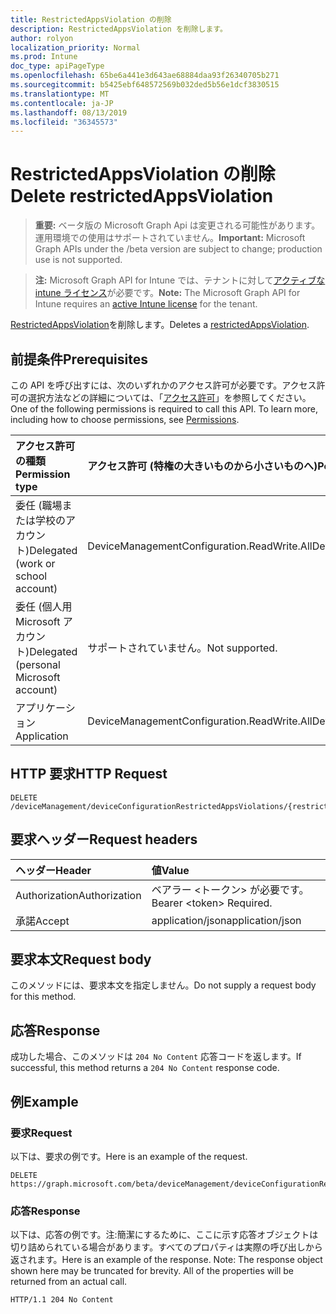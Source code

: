 ```yaml
---
title: RestrictedAppsViolation の削除
description: RestrictedAppsViolation を削除します。
author: rolyon
localization_priority: Normal
ms.prod: Intune
doc_type: apiPageType
ms.openlocfilehash: 65be6a441e3d643ae68884daa93f26340705b271
ms.sourcegitcommit: b5425ebf648572569b032ded5b56e1dcf3830515
ms.translationtype: MT
ms.contentlocale: ja-JP
ms.lasthandoff: 08/13/2019
ms.locfileid: "36345573"
---
```

# <a name="delete-restrictedappsviolation"></a><span data-ttu-id="3bf92-103">RestrictedAppsViolation の削除</span><span class="sxs-lookup"><span data-stu-id="3bf92-103">Delete restrictedAppsViolation</span></span>

> <span data-ttu-id="3bf92-104">**重要:** ベータ版の Microsoft Graph Api は変更される可能性があります。運用環境での使用はサポートされていません。</span><span class="sxs-lookup"><span data-stu-id="3bf92-104">**Important:** Microsoft Graph APIs under the /beta version are subject to change; production use is not supported.</span></span>

> <span data-ttu-id="3bf92-105">**注:** Microsoft Graph API for Intune では、テナントに対して[アクティブな intune ライセンス](https://go.microsoft.com/fwlink/?linkid=839381)が必要です。</span><span class="sxs-lookup"><span data-stu-id="3bf92-105">**Note:** The Microsoft Graph API for Intune requires an [active Intune license](https://go.microsoft.com/fwlink/?linkid=839381) for the tenant.</span></span>

<span data-ttu-id="3bf92-106">[RestrictedAppsViolation](../resources/intune-deviceconfig-restrictedappsviolation.md)を削除します。</span><span class="sxs-lookup"><span data-stu-id="3bf92-106">Deletes a [restrictedAppsViolation](../resources/intune-deviceconfig-restrictedappsviolation.md).</span></span>

## <a name="prerequisites"></a><span data-ttu-id="3bf92-107">前提条件</span><span class="sxs-lookup"><span data-stu-id="3bf92-107">Prerequisites</span></span>
<span data-ttu-id="3bf92-p101">この API を呼び出すには、次のいずれかのアクセス許可が必要です。アクセス許可の選択方法などの詳細については、「[アクセス許可](/graph/permissions-reference)」を参照してください。</span><span class="sxs-lookup"><span data-stu-id="3bf92-p101">One of the following permissions is required to call this API. To learn more, including how to choose permissions, see [Permissions](/graph/permissions-reference).</span></span>

|<span data-ttu-id="3bf92-110">アクセス許可の種類</span><span class="sxs-lookup"><span data-stu-id="3bf92-110">Permission type</span></span>|<span data-ttu-id="3bf92-111">アクセス許可 (特権の大きいものから小さいものへ)</span><span class="sxs-lookup"><span data-stu-id="3bf92-111">Permissions (from most to least privileged)</span></span>|
|:---|:---|
|<span data-ttu-id="3bf92-112">委任 (職場または学校のアカウント)</span><span class="sxs-lookup"><span data-stu-id="3bf92-112">Delegated (work or school account)</span></span>|<span data-ttu-id="3bf92-113">DeviceManagementConfiguration.ReadWrite.All</span><span class="sxs-lookup"><span data-stu-id="3bf92-113">DeviceManagementConfiguration.ReadWrite.All</span></span>|
|<span data-ttu-id="3bf92-114">委任 (個人用 Microsoft アカウント)</span><span class="sxs-lookup"><span data-stu-id="3bf92-114">Delegated (personal Microsoft account)</span></span>|<span data-ttu-id="3bf92-115">サポートされていません。</span><span class="sxs-lookup"><span data-stu-id="3bf92-115">Not supported.</span></span>|
|<span data-ttu-id="3bf92-116">アプリケーション</span><span class="sxs-lookup"><span data-stu-id="3bf92-116">Application</span></span>|<span data-ttu-id="3bf92-117">DeviceManagementConfiguration.ReadWrite.All</span><span class="sxs-lookup"><span data-stu-id="3bf92-117">DeviceManagementConfiguration.ReadWrite.All</span></span>|

## <a name="http-request"></a><span data-ttu-id="3bf92-118">HTTP 要求</span><span class="sxs-lookup"><span data-stu-id="3bf92-118">HTTP Request</span></span>
<!-- {
  "blockType": "ignored"
}
-->
``` http
DELETE /deviceManagement/deviceConfigurationRestrictedAppsViolations/{restrictedAppsViolationId}
```

## <a name="request-headers"></a><span data-ttu-id="3bf92-119">要求ヘッダー</span><span class="sxs-lookup"><span data-stu-id="3bf92-119">Request headers</span></span>
|<span data-ttu-id="3bf92-120">ヘッダー</span><span class="sxs-lookup"><span data-stu-id="3bf92-120">Header</span></span>|<span data-ttu-id="3bf92-121">値</span><span class="sxs-lookup"><span data-stu-id="3bf92-121">Value</span></span>|
|:---|:---|
|<span data-ttu-id="3bf92-122">Authorization</span><span class="sxs-lookup"><span data-stu-id="3bf92-122">Authorization</span></span>|<span data-ttu-id="3bf92-123">ベアラー &lt;トークン&gt; が必要です。</span><span class="sxs-lookup"><span data-stu-id="3bf92-123">Bearer &lt;token&gt; Required.</span></span>|
|<span data-ttu-id="3bf92-124">承諾</span><span class="sxs-lookup"><span data-stu-id="3bf92-124">Accept</span></span>|<span data-ttu-id="3bf92-125">application/json</span><span class="sxs-lookup"><span data-stu-id="3bf92-125">application/json</span></span>|

## <a name="request-body"></a><span data-ttu-id="3bf92-126">要求本文</span><span class="sxs-lookup"><span data-stu-id="3bf92-126">Request body</span></span>
<span data-ttu-id="3bf92-127">このメソッドには、要求本文を指定しません。</span><span class="sxs-lookup"><span data-stu-id="3bf92-127">Do not supply a request body for this method.</span></span>

## <a name="response"></a><span data-ttu-id="3bf92-128">応答</span><span class="sxs-lookup"><span data-stu-id="3bf92-128">Response</span></span>
<span data-ttu-id="3bf92-129">成功した場合、このメソッドは `204 No Content` 応答コードを返します。</span><span class="sxs-lookup"><span data-stu-id="3bf92-129">If successful, this method returns a `204 No Content` response code.</span></span>

## <a name="example"></a><span data-ttu-id="3bf92-130">例</span><span class="sxs-lookup"><span data-stu-id="3bf92-130">Example</span></span>

### <a name="request"></a><span data-ttu-id="3bf92-131">要求</span><span class="sxs-lookup"><span data-stu-id="3bf92-131">Request</span></span>
<span data-ttu-id="3bf92-132">以下は、要求の例です。</span><span class="sxs-lookup"><span data-stu-id="3bf92-132">Here is an example of the request.</span></span>
``` http
DELETE https://graph.microsoft.com/beta/deviceManagement/deviceConfigurationRestrictedAppsViolations/{restrictedAppsViolationId}
```

### <a name="response"></a><span data-ttu-id="3bf92-133">応答</span><span class="sxs-lookup"><span data-stu-id="3bf92-133">Response</span></span>
<span data-ttu-id="3bf92-p102">以下は、応答の例です。注:簡潔にするために、ここに示す応答オブジェクトは切り詰められている場合があります。すべてのプロパティは実際の呼び出しから返されます。</span><span class="sxs-lookup"><span data-stu-id="3bf92-p102">Here is an example of the response. Note: The response object shown here may be truncated for brevity. All of the properties will be returned from an actual call.</span></span>
``` http
HTTP/1.1 204 No Content
```






